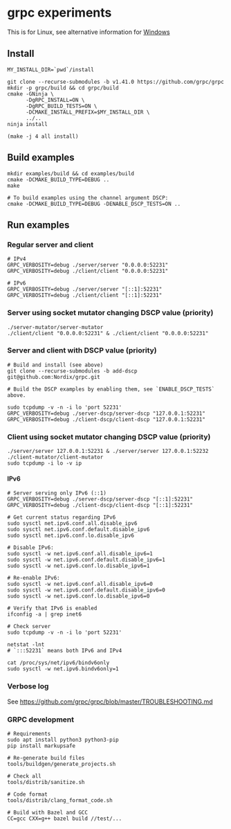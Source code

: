 # grpc experiments

This is for Linux, see alternative information for [Windows](windows.md)

## Install

```
MY_INSTALL_DIR=`pwd`/install

git clone --recurse-submodules -b v1.41.0 https://github.com/grpc/grpc
mkdir -p grpc/build && cd grpc/build
cmake -GNinja \
      -DgRPC_INSTALL=ON \
      -DgRPC_BUILD_TESTS=ON \
      -DCMAKE_INSTALL_PREFIX=$MY_INSTALL_DIR \
      ../..
ninja install

(make -j 4 all install)
```

## Build examples

```
mkdir examples/build && cd examples/build
cmake -DCMAKE_BUILD_TYPE=DEBUG ..
make

# To build examples using the channel argument DSCP:
cmake -DCMAKE_BUILD_TYPE=DEBUG -DENABLE_DSCP_TESTS=ON ..
```

## Run examples

### Regular server and client

```
# IPv4
GRPC_VERBOSITY=debug ./server/server "0.0.0.0:52231"
GRPC_VERBOSITY=debug ./client/client "0.0.0.0:52231"

# IPv6
GRPC_VERBOSITY=debug ./server/server "[::1]:52231"
GRPC_VERBOSITY=debug ./client/client "[::1]:52231"
```

### Server using socket mutator changing DSCP value (priority)

```
./server-mutator/server-mutator
./client/client "0.0.0.0:52231" & ./client/client "0.0.0.0:52231"
```

### Server and client with DSCP value (priority)

```
# Build and install (see above)
git clone --recurse-submodules -b add-dscp git@github.com:Nordix/grpc.git

# Build the DSCP examples by enabling them, see `ENABLE_DSCP_TESTS` above.

sudo tcpdump -v -n -i lo 'port 52231'
GRPC_VERBOSITY=debug ./server-dscp/server-dscp "127.0.0.1:52231"
GRPC_VERBOSITY=debug ./client-dscp/client-dscp "127.0.0.1:52231"
```

### Client using socket mutator changing DSCP value (priority)

```
./server/server 127.0.0.1:52231 & ./server/server 127.0.0.1:52232
./client-mutator/client-mutator
sudo tcpdump -i lo -v ip
```

#### IPv6

```
# Server serving only IPv6 (::1)
GRPC_VERBOSITY=debug ./server-dscp/server-dscp "[::1]:52231"
GRPC_VERBOSITY=debug ./client-dscp/client-dscp "[::1]:52231"
```

```
# Get current status regarding IPv6
sudo sysctl net.ipv6.conf.all.disable_ipv6
sudo sysctl net.ipv6.conf.default.disable_ipv6
sudo sysctl net.ipv6.conf.lo.disable_ipv6

# Disable IPv6:
sudo sysctl -w net.ipv6.conf.all.disable_ipv6=1
sudo sysctl -w net.ipv6.conf.default.disable_ipv6=1
sudo sysctl -w net.ipv6.conf.lo.disable_ipv6=1

# Re-enable IPv6:
sudo sysctl -w net.ipv6.conf.all.disable_ipv6=0
sudo sysctl -w net.ipv6.conf.default.disable_ipv6=0
sudo sysctl -w net.ipv6.conf.lo.disable_ipv6=0

# Verify that IPv6 is enabled
ifconfig -a | grep inet6

# Check server
sudo tcpdump -v -n -i lo 'port 52231'

netstat -lnt
# `:::52231` means both IPv6 and IPv4

cat /proc/sys/net/ipv6/bindv6only
sudo sysctl -w net.ipv6.bindv6only=1
```

### Verbose log

See https://github.com/grpc/grpc/blob/master/TROUBLESHOOTING.md


### GRPC development

```
# Requirements
sudo apt install python3 python3-pip
pip install markupsafe

# Re-generate build files
tools/buildgen/generate_projects.sh

# Check all
tools/distrib/sanitize.sh

# Code format
tools/distrib/clang_format_code.sh

# Build with Bazel and GCC
CC=gcc CXX=g++ bazel build //test/...
```
